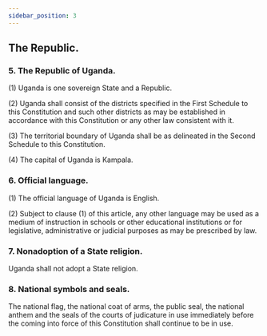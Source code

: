 ```yaml
---
sidebar_position: 3
---
```


## The Republic.

### 5. The Republic of Uganda.

(1) Uganda is one sovereign State and a Republic.

(2) Uganda shall consist of the districts specified in the First Schedule
to this Constitution and such other districts as may be established in
accordance with this Constitution or any other law consistent with it.

(3) The territorial boundary of Uganda shall be as delineated in the
Second Schedule to this Constitution.

(4) The capital of Uganda is Kampala.

### 6. Official language.

(1) The official language of Uganda is English.

(2) Subject to clause (1) of this article, any other language may be
used as a medium of instruction in schools or other educational institutions
or for legislative, administrative or judicial purposes as may be prescribed by
law.

### 7. Nonadoption of a State religion.

Uganda shall not adopt a State religion.

### 8. National symbols and seals.

The national flag, the national coat of arms, the public seal, the national
anthem and the seals of the courts of judicature in use immediately before the
coming into force of this Constitution shall continue to be in use.
